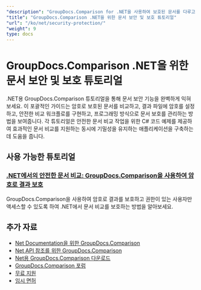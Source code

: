 ```yaml
---
"description": "GroupDocs.Comparison for .NET을 사용하여 보호된 문서를 다루고 비교 결과에 보안을 구현하기 위한 단계별 튜토리얼입니다."
"title": "GroupDocs.Comparison .NET을 위한 문서 보안 및 보호 튜토리얼"
"url": "/ko/net/security-protection/"
"weight": 9
type: docs
---
```

# GroupDocs.Comparison .NET을 위한 문서 보안 및 보호 튜토리얼

.NET용 GroupDocs.Comparison 튜토리얼을 통해 문서 보안 기능을 완벽하게 익혀보세요. 이 포괄적인 가이드는 암호로 보호된 문서를 비교하고, 결과 파일에 암호를 설정하고, 안전한 비교 워크플로를 구현하고, 프로그래밍 방식으로 문서 보호를 관리하는 방법을 보여줍니다. 각 튜토리얼은 안전한 문서 비교 작업을 위한 C# 코드 예제를 제공하여 효과적인 문서 비교를 지원하는 동시에 기밀성을 유지하는 애플리케이션을 구축하는 데 도움을 줍니다.

## 사용 가능한 튜토리얼

### [.NET에서의 안전한 문서 비교: GroupDocs.Comparison을 사용하여 암호로 결과 보호](./secure-net-document-comparisons-password-protection/)
GroupDocs.Comparison을 사용하여 암호로 결과를 보호하고 권한이 있는 사용자만 액세스할 수 있도록 하여 .NET에서 문서 비교를 보호하는 방법을 알아보세요.

## 추가 자료

- [Net Documentation을 위한 GroupDocs.Comparison](https://docs.groupdocs.com/comparison/net/)
- [Net API 참조를 위한 GroupDocs.Comparison](https://reference.groupdocs.com/comparison/net/)
- [Net용 GroupDocs.Comparison 다운로드](https://releases.groupdocs.com/comparison/net/)
- [GroupDocs.Comparison 포럼](https://forum.groupdocs.com/c/comparison)
- [무료 지원](https://forum.groupdocs.com/)
- [임시 면허](https://purchase.groupdocs.com/temporary-license/)